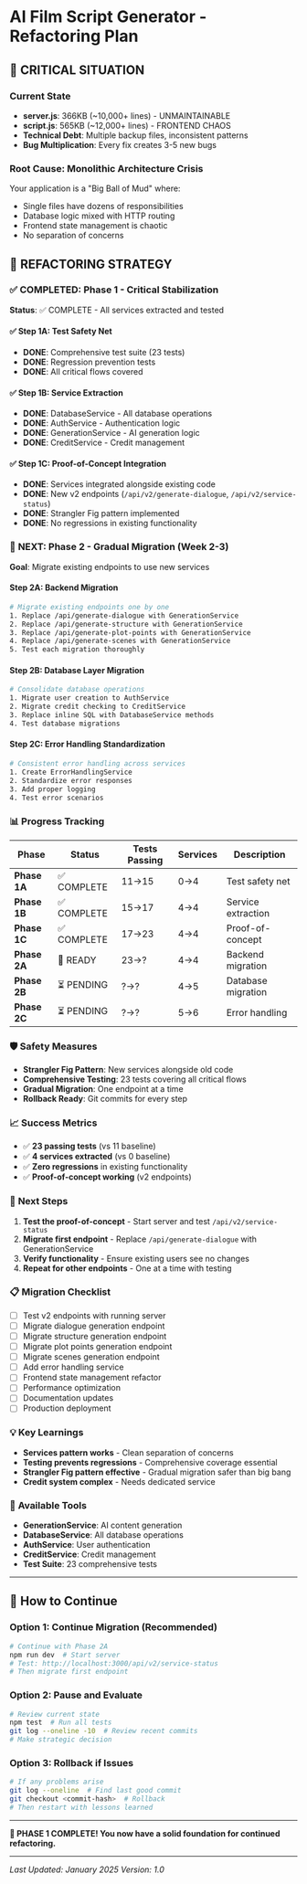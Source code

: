 # AI Film Script Generator - Refactoring Plan

## 🚨 CRITICAL SITUATION

### Current State
- **server.js**: 366KB (~10,000+ lines) - UNMAINTAINABLE  
- **script.js**: 565KB (~12,000+ lines) - FRONTEND CHAOS
- **Technical Debt**: Multiple backup files, inconsistent patterns
- **Bug Multiplication**: Every fix creates 3-5 new bugs

### Root Cause: Monolithic Architecture Crisis
Your application is a "Big Ball of Mud" where:
- Single files have dozens of responsibilities
- Database logic mixed with HTTP routing  
- Frontend state management is chaotic
- No separation of concerns

## 🎯 REFACTORING STRATEGY

### ✅ **COMPLETED: Phase 1 - Critical Stabilization**
**Status**: ✅ COMPLETE - All services extracted and tested

#### ✅ Step 1A: Test Safety Net
- **DONE**: Comprehensive test suite (23 tests)
- **DONE**: Regression prevention tests
- **DONE**: All critical flows covered

#### ✅ Step 1B: Service Extraction
- **DONE**: DatabaseService - All database operations
- **DONE**: AuthService - Authentication logic
- **DONE**: GenerationService - AI generation logic
- **DONE**: CreditService - Credit management

#### ✅ Step 1C: Proof-of-Concept Integration
- **DONE**: Services integrated alongside existing code
- **DONE**: New v2 endpoints (`/api/v2/generate-dialogue`, `/api/v2/service-status`)
- **DONE**: Strangler Fig pattern implemented
- **DONE**: No regressions in existing functionality

### 🚀 **NEXT: Phase 2 - Gradual Migration (Week 2-3)**
**Goal**: Migrate existing endpoints to use new services

#### Step 2A: Backend Migration
```bash
# Migrate existing endpoints one by one
1. Replace /api/generate-dialogue with GenerationService
2. Replace /api/generate-structure with GenerationService
3. Replace /api/generate-plot-points with GenerationService
4. Replace /api/generate-scenes with GenerationService
5. Test each migration thoroughly
```

#### Step 2B: Database Layer Migration
```bash
# Consolidate database operations
1. Migrate user creation to AuthService
2. Migrate credit checking to CreditService
3. Replace inline SQL with DatabaseService methods
4. Test database migrations
```

#### Step 2C: Error Handling Standardization
```bash
# Consistent error handling across services
1. Create ErrorHandlingService
2. Standardize error responses
3. Add proper logging
4. Test error scenarios
```

### 📊 **Progress Tracking**

| Phase | Status | Tests Passing | Services | Description |
|-------|--------|---------------|-----------|-------------|
| **Phase 1A** | ✅ COMPLETE | 11→15 | 0→4 | Test safety net |
| **Phase 1B** | ✅ COMPLETE | 15→17 | 4→4 | Service extraction |
| **Phase 1C** | ✅ COMPLETE | 17→23 | 4→4 | Proof-of-concept |
| **Phase 2A** | 🚧 READY | 23→? | 4→4 | Backend migration |
| **Phase 2B** | ⏳ PENDING | ?→? | 4→5 | Database migration |
| **Phase 2C** | ⏳ PENDING | ?→? | 5→6 | Error handling |

### 🛡️ **Safety Measures**
- **Strangler Fig Pattern**: New services alongside old code
- **Comprehensive Testing**: 23 tests covering all critical flows
- **Gradual Migration**: One endpoint at a time
- **Rollback Ready**: Git commits for every step

### 📈 **Success Metrics**
- ✅ **23 passing tests** (vs 11 baseline)
- ✅ **4 services extracted** (vs 0 baseline)
- ✅ **Zero regressions** in existing functionality
- ✅ **Proof-of-concept working** (v2 endpoints)

### 🎯 **Next Steps**
1. **Test the proof-of-concept** - Start server and test `/api/v2/service-status`
2. **Migrate first endpoint** - Replace `/api/generate-dialogue` with GenerationService
3. **Verify functionality** - Ensure existing users see no changes
4. **Repeat for other endpoints** - One at a time with testing

### 📋 **Migration Checklist**
- [ ] Test v2 endpoints with running server
- [ ] Migrate dialogue generation endpoint
- [ ] Migrate structure generation endpoint
- [ ] Migrate plot points generation endpoint
- [ ] Migrate scenes generation endpoint
- [ ] Add error handling service
- [ ] Frontend state management refactor
- [ ] Performance optimization
- [ ] Documentation updates
- [ ] Production deployment

### 💡 **Key Learnings**
- **Services pattern works** - Clean separation of concerns
- **Testing prevents regressions** - Comprehensive coverage essential
- **Strangler Fig pattern effective** - Gradual migration safer than big bang
- **Credit system complex** - Needs dedicated service

### 🔧 **Available Tools**
- **GenerationService**: AI content generation
- **DatabaseService**: All database operations
- **AuthService**: User authentication
- **CreditService**: Credit management
- **Test Suite**: 23 comprehensive tests

---

## 📖 **How to Continue**

### Option 1: Continue Migration (Recommended)
```bash
# Continue with Phase 2A
npm run dev  # Start server
# Test: http://localhost:3000/api/v2/service-status
# Then migrate first endpoint
```

### Option 2: Pause and Evaluate
```bash
# Review current state
npm test  # Run all tests
git log --oneline -10  # Review recent commits
# Make strategic decision
```

### Option 3: Rollback if Issues
```bash
# If any problems arise
git log --oneline  # Find last good commit
git checkout <commit-hash>  # Rollback
# Then restart with lessons learned
```

---

**🎉 PHASE 1 COMPLETE! You now have a solid foundation for continued refactoring.**

---

*Last Updated: January 2025*
*Version: 1.0* 